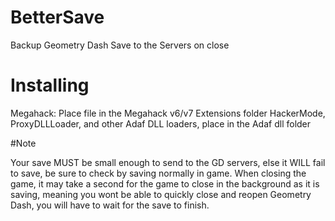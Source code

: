 # BetterSave
Backup Geometry Dash Save to the Servers on close

# Installing

Megahack: Place file in the Megahack v6/v7 Extensions folder
HackerMode, ProxyDLLLoader, and other Adaf DLL loaders, place in the Adaf dll folder

#Note

Your save MUST be small enough to send to the GD servers, else it WILL fail to save, be sure to check by saving normally in game. 
When closing the game, it may take a second for the game to close in the background as it is saving, meaning you wont be able to quickly close and reopen Geometry Dash, you will have to wait for the save to finish.
